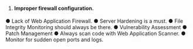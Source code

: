 1. #### Improper firewall configuration.
● Lack of Web Application Firewall.
● Server Hardening is a must.
● File Integrity Monitoring should always be there.
● Vulnerability Assessment
● Patch Management
● Always scan code with Web Application Scanner.
● Monitor for sudden open ports and logs.